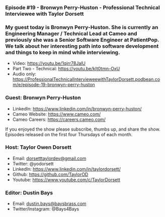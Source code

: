 ### Episode #19 - Bronwyn Perry-Huston - Professional Technical Interviewee with Taylor Dorsett

### My guest today is Bronwyn Perry-Huston. She is currently an Engineering Manager / Technical Lead at Cameo and previously she was a Senior Software Engineer at PatientPop. We talk about her interesting path into software development and things to keep in mind while interviewing.

- Video: https://youtu.be/1qirr78JalU
- Part Two - Technical: https://youtu.be/kIt0tmn-OxU
- Audio only: https://ProfessionalTechnicalIntervieweewithTaylorDorsett.podbean.com/e/episode-19-bronwyn-perry-huston

### Guest: Bronwyn Perry-Huston
- LinkedIn: https://www.linkedin.com/in/bronwyn-perry-huston/
- Cameo Website: https://www.cameo.com/
- Cameo Careers: https://careers.cameo.com/

If you enjoyed the show please subscribe, thumbs up, and share the show.
Episodes released on the first four Thursdays of each month.

### Host: Taylor Owen Dorsett
- Email: dorsetttaylordev@gmail.com
- Twitter: @yodorsett
- LinkedIn: https://www.linkedin.com/in/taylordorsett/
- Github: https://github.com/TaylorOD
- Youtube: https://www.youtube.com/c/TaylorDorsett

### Editor: Dustin Bays
- Email: dustin.bays@baysbrass.com
- Twitter/Instagram: @Bays4Bays